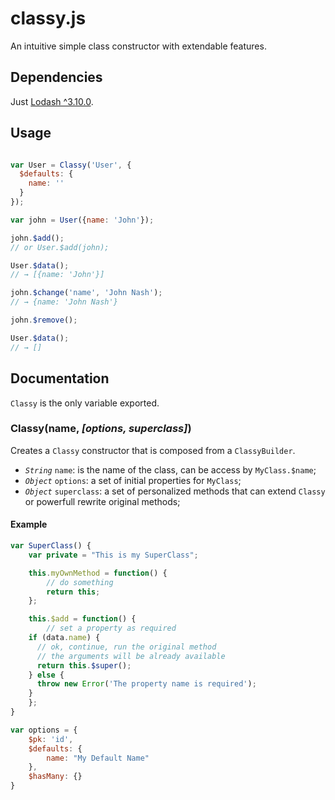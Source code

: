 # classy.js

An intuitive simple class constructor with extendable features.

## Dependencies

Just [Lodash ^3.10.0](http://lodash.com/).

## Usage

```javascript

var User = Classy('User', {
  $defaults: {
    name: ''
  }
});

var john = User({name: 'John'});

john.$add();
// or User.$add(john);

User.$data();
// → [{name: 'John'}]

john.$change('name', 'John Nash');
// → {name: 'John Nash'}

john.$remove();

User.$data();
// → []
```

## Documentation

`Classy` is the only variable exported.

### Classy(name, _[options, superclass]_)

Creates a `Classy` constructor that is composed from a `ClassyBuilder`.

- _`String`_ `name`: is the name of the class, can be access by `MyClass.$name`;
- _`Object`_ `options`: a set of initial properties for `MyClass`;
- _`Object`_ `superclass`: a set of personalized methods that can extend `Classy` or powerfull rewrite original methods;

#### Example

```javascript
var SuperClass() {
	var private = "This is my SuperClass";

	this.myOwnMethod = function() {
		// do something
		return this;
	};

	this.$add = function() {
		// set a property as required
    if (data.name) {
      // ok, continue, run the original method
      // the arguments will be already available
      return this.$super();
    } else {
      throw new Error('The property name is required');
    }
	};
}

var options = {
	$pk: 'id',
	$defaults: {
		name: "My Default Name"
	},
	$hasMany: {}
}


```


